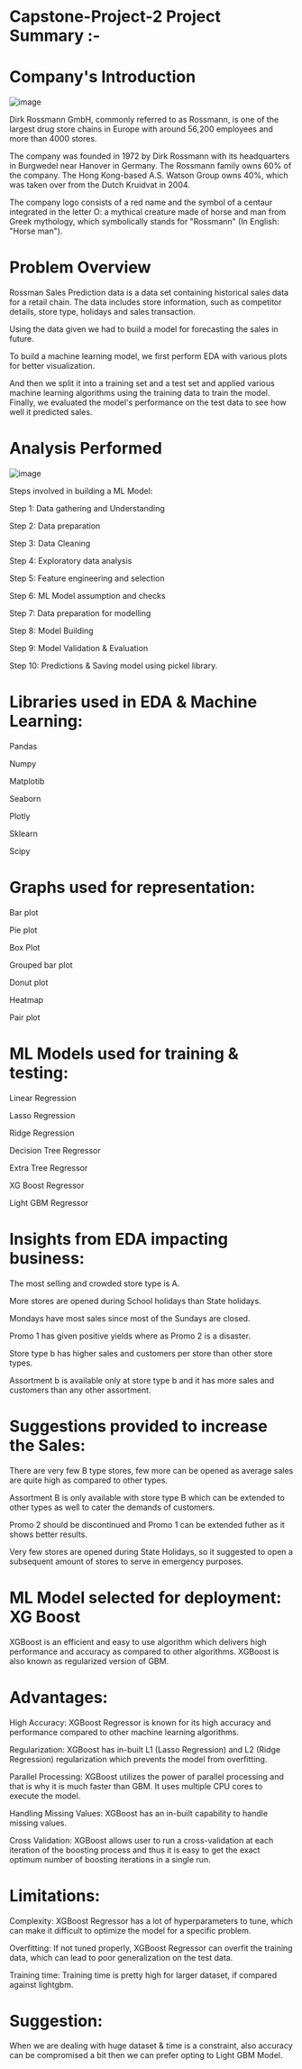 # Capstone-Project-2 Project Summary :-

# Company's Introduction
![image](https://user-images.githubusercontent.com/122456211/229997199-92f69677-e66c-4a4e-a086-2aa9957aead2.png)


Dirk Rossmann GmbH, commonly referred to as Rossmann, is one of the largest drug store chains in Europe with around 56,200 employees and more than 4000 stores.

The company was founded in 1972 by Dirk Rossmann with its headquarters in Burgwedel near Hanover in Germany. The Rossmann family owns 60% of the company. The Hong Kong-based A.S. Watson Group owns 40%, which was taken over from the Dutch Kruidvat in 2004.

The company logo consists of a red name and the symbol of a centaur integrated in the letter O: a mythical creature made of horse and man from Greek mythology, which symbolically stands for "Rossmann" (In English: "Horse man").

# Problem Overview

Rossman Sales Prediction data is a data set containing historical sales data for a retail chain. The data includes store information, such as competitor details, store type, holidays and sales transaction.

Using the data given we had to build a model for forecasting the sales in future.

To build a machine learning model, we first perform EDA with various plots for better visualization.

And then we split it into a training set and a test set and applied various machine learning algorithms using the training data to train the model. Finally, we evaluated the model's performance on the test data to see how well it predicted sales.

# Analysis Performed

![image](https://user-images.githubusercontent.com/122456211/229997319-afff8efb-0b30-47eb-a724-890ccda60d91.png)

Steps involved in building a ML Model:

Step 1: Data gathering and Understanding

Step 2: Data preparation

Step 3: Data Cleaning

Step 4: Exploratory data analysis

Step 5: Feature engineering and selection

Step 6: ML Model assumption and checks

Step 7: Data preparation for modelling

Step 8: Model Building

Step 9: Model Validation & Evaluation

Step 10: Predictions & Saving model using pickel library.

# Libraries used in EDA & Machine Learning:

Pandas

Numpy

Matplotib

Seaborn

Plotly

Sklearn

Scipy


# Graphs used for representation:

Bar plot

Pie plot

Box Plot

Grouped bar plot

Donut plot

Heatmap

Pair plot

# ML Models used for training & testing:

Linear Regression

Lasso Regression

Ridge Regression

Decision Tree Regressor

Extra Tree Regressor

XG Boost Regressor

Light GBM Regressor


# Insights from EDA impacting business:

The most selling and crowded store type is A.

More stores are opened during School holidays than State holidays.

Mondays have most sales since most of the Sundays are closed.

Promo 1 has given positive yields where as Promo 2 is a disaster.

Store type b has higher sales and customers per store than other store types.

Assortment b is available only at store type b and it has more sales and customers than any other assortment.

# Suggestions provided to increase the Sales:

There are very few B type stores, few more can be opened as average sales are quite high as compared to other types.

Assortment B is only available with store type B which can be extended to other types as well to cater the demands of customers.

Promo 2 should be discontinued and Promo 1 can be extended futher as it shows better results.

Very few stores are opened during State Holidays, so it suggested to open a subsequent amount of stores to serve in emergency purposes.

# ML Model selected for deployment: XG Boost

XGBoost is an efficient and easy to use algorithm which delivers high performance and accuracy as compared to other algorithms. XGBoost is also known as regularized version of GBM.

# Advantages:

High Accuracy: XGBoost Regressor is known for its high accuracy and performance compared to other machine learning algorithms.

Regularization: XGBoost has in-built L1 (Lasso Regression) and L2 (Ridge Regression) regularization which prevents the model from overfitting.

Parallel Processing: XGBoost utilizes the power of parallel processing and that is why it is much faster than GBM. It uses multiple CPU cores to execute the model.

Handling Missing Values: XGBoost has an in-built capability to handle missing values.

Cross Validation: XGBoost allows user to run a cross-validation at each iteration of the boosting process and thus it is easy to get the exact optimum number of boosting iterations in a single run.

# Limitations:

Complexity: XGBoost Regressor has a lot of hyperparameters to tune, which can make it difficult to optimize the model for a specific problem.

Overfitting: If not tuned properly, XGBoost Regressor can overfit the training data, which can lead to poor generalization on the test data.

Training time: Training time is pretty high for larger dataset, if compared against lightgbm.

# Suggestion:

When we are dealing with huge dataset & time is a constraint, also accuracy can be compromised a bit then we can prefer opting to Light GBM Model.
